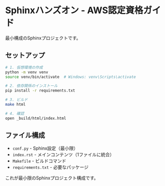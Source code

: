 # Sphinxハンズオン - AWS認定資格ガイド

最小構成のSphinxプロジェクトです。

## セットアップ

```bash
# 1. 仮想環境の作成
python -m venv venv
source venv/bin/activate  # Windows: venv\Scripts\activate

# 2. 依存関係のインストール
pip install -r requirements.txt

# 3. ビルド
make html

# 4. 確認
open _build/html/index.html
```

## ファイル構成

- `conf.py` - Sphinx設定（最小限）
- `index.rst` - メインコンテンツ（1ファイルに統合）
- `Makefile` - ビルドコマンド
- `requirements.txt` - 必要なパッケージ

これが最小限のSphinxプロジェクト構成です。